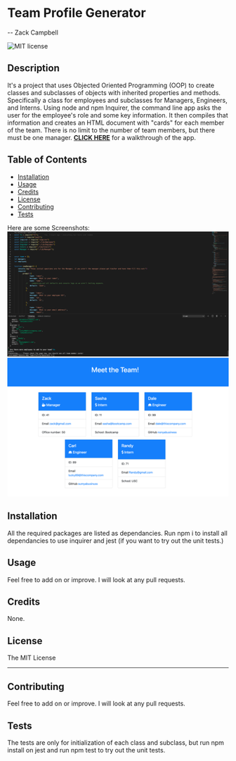 # Team Profile Generator
  -- Zack Campbell
  
  ![MIT license](https://img.shields.io/badge/license-MIT-blue)

  ## Description
  It's a project that uses Objected Oriented Programming (OOP) to create classes and subclasses of objects with inherited properties and methods. Specifically a class for employees and subclasses for Managers, Engineers, and Interns. Using node and npm Inquirer, the command line app asks the user for the employee's role and some key information. It then compiles that information and creates an HTML document with "cards" for each member of the team. There is no limit to the number of team members, but there must be one manager. **[CLICK HERE](https://drive.google.com/file/d/1zaeMvt-l2zsLtv9DiKFUjHZ3fIYZCazX/view?usp=sharing)** for a walkthrough of the app.

  
  ## Table of Contents 
  - [Installation](#installation)
  - [Usage](#usage)
  - [Credits](#credits)
  - [License](#license)
  - [Contributing](#contributing)
  - [Tests](#tests)
  
  Here are some Screenshots:
  ![screenshot](images/commandline.png)
  ![screenshot](images/Samplehtml.png)
  ## Installation
  All the required packages are listed as dependancies. Run npm i to install all dependancies to use inquirer and jest (if you want to try out the unit tests.)
  ## Usage
  Feel free to add on or improve. I will look at any pull requests.
  ## Credits
  None.
  ## License
 The MIT License

  ---
  
  ## Contributing
  Feel free to add on or improve. I will look at any pull requests.
  ## Tests
  The tests are only for initialization of each class and subclass, but run npm install on jest and run npm test to try out the unit tests.
